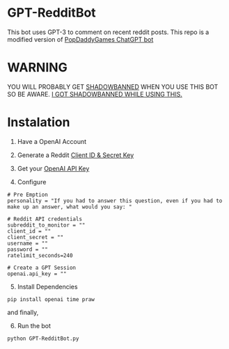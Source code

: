 # GPT-RedditBot
This bot uses GPT-3 to comment on recent reddit posts. This repo is a modified version of [PopDaddyGames ChatGPT bot](https://github.com/PopDaddyGames/ChatGPT-RedditBot)

# WARNING
YOU WILL PROBABLY GET [SHADOWBANNED](https://www.reddit.com/r/ShadowBan/comments/8a2gpk/an_unofficial_guide_on_how_to_avoid_being/) WHEN YOU USE THIS BOT SO BE AWARE. [I GOT SHADOWBANNED WHILE USING THIS.](https://www.reddit.com/r/ShadowBan/comments/10kuzx5/am_i/)

# Instalation

1. Have a OpenAI Account

2. Generate a Reddit [Client ID & Secret Key](https://www.reddit.com/prefs/apps)

3. Get your [OpenAI API Key](https://beta.openai.com/account/api-keys)

4. Configure

```
# Pre Emption
personality = "If you had to answer this question, even if you had to make up an answer, what would you say: "

# Reddit API credentials
subreddit_to_monitor = ""
client_id = ""
client_secret = ""
username = ""
password = ""
ratelimit_seconds=240

# Create a GPT Session
openai.api_key = ""

```
5. Install Dependencies

```
pip install openai time praw
```
and finally,

6. Run the bot
```
python GPT-RedditBot.py
```
